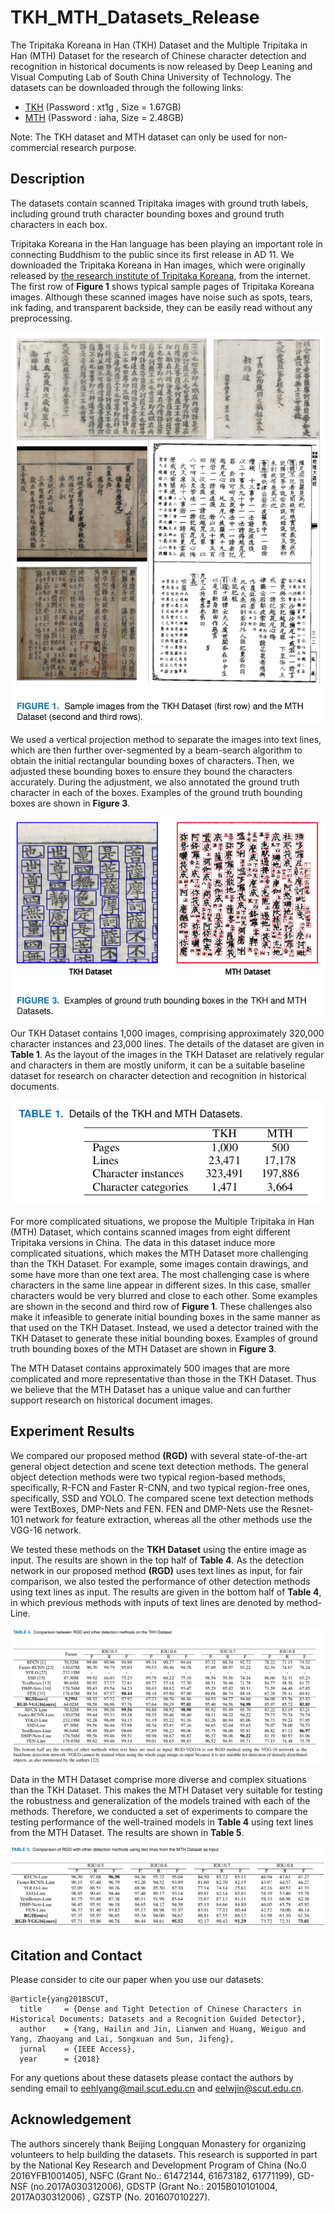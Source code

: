 # TKH_MTH_Datasets_Release
The Tripitaka Koreana in Han (TKH) Dataset and the Multiple Tripitaka in Han (MTH) Dataset for the research of Chinese character detection and recognition in historical documents is now released by Deep Leaning and Visual Computing Lab of South China University of Technology. The datasets can be downloaded through the following links:


- [TKH](https://pan.baidu.com/s/1L04yN86Ao-K5p9kH40SL0A)  (Password : xt1g , Size = 1.67GB)
- [MTH](https://pan.baidu.com/s/1XgkYrocgLRd0llqOBZNNEw)  (Password : iaha, Size = 2.48GB)

Note: The TKH dataset and MTH dataset can only be used for non-commercial research purpose.

## Description
The datasets contain scanned Tripitaka images with ground truth labels, including ground truth character bounding boxes and ground truth characters in each box. 

Tripitaka Koreana in the Han language has been playing an important role in connecting Buddhism to the public since its first release in AD 11. We downloaded the Tripitaka Koreana in Han images, which were originally released by [the research institute of Tripitaka Koreana](http://kb.sutra.re.kr/ritk/index.do), from the internet. The first row of **Figure 1** shows typical sample pages of Tripitaka Koreana images. Although these scanned images have noise such as spots, tears, ink fading, and transparent backside, they can be easily read without any preprocessing.

![image](https://raw.githubusercontent.com/HCIILAB/SCUT_TKH_MTH_Datasets_Release/master/images/Examples_of_TKH_and_MTH_Datasets.png)

We used a vertical projection method to separate the images into text lines, which are then further over-segmented by a beam-search algorithm to obtain the initial rectangular bounding boxes of characters. Then, we adjusted these bounding boxes to ensure they bound the characters accurately. During the adjustment, we also annotated the ground truth character in each of the boxes. Examples of the ground truth bounding boxes are shown in **Figure 3**.

![image](https://raw.githubusercontent.com/HCIILAB/SCUT_TKH_MTH_Datasets_Release/master/images/Ground_truth_Bounding_Boxes.png)

Our TKH Dataset contains 1,000 images, comprising approximately 320,000 character instances and 23,000 lines. The details of the dataset are given in **Table 1**. As the layout of the images in the TKH Dataset are relatively regular and characters in them are mostly uniform, it can be a suitable baseline dataset for research on character detection and recognition in historical documents.

![image](https://raw.githubusercontent.com/HCIILAB/SCUT_TKH_MTH_Datasets_Release/master/images/Details_of_the_Datasets.png)

For more complicated situations, we propose the Multiple Tripitaka in Han (MTH) Dataset, which contains scanned images from eight different Tripitaka versions in China. The data in this dataset induce more complicated situations, which makes the MTH Dataset more challenging than the TKH Dataset. For example, some images contain drawings, and some have more than one text area. The most challenging case is where characters in the same line appear in different sizes. In this case, smaller characters would be very blurred and close to each other. Some examples are shown in the second and third row of **Figure 1**. These challenges also make it infeasible to generate initial bounding boxes in the same manner as that used on the TKH Dataset. Instead, we used a detector trained with the TKH Dataset to generate these initial bounding boxes. Examples of ground truth bounding boxes of the MTH Dataset are shown in **Figure 3**.

The MTH Dataset contains approximately 500 images that are more complicated and more representative than those in the TKH Dataset. Thus we believe that the MTH Dataset has a unique value and can further support research on historical document images. 


## Experiment Results
We compared our proposed method **(RGD)** with several state-of-the-art general object detection and scene text detection methods. The general object detection methods were two typical region-based methods, specifically, R-FCN and Faster R-CNN, and two typical region-free ones, specifically, SSD and YOLO. The compared scene text detection methods were TextBoxes, DMP-Nets and FEN. FEN and DMP-Nets use the Resnet-101 network for feature extraction, whereas all the other methods use the VGG-16 network. 

We tested these methods on the **TKH Dataset** using the entire image as input. The results are shown in the top half of **Table 4**. As the detection network in our proposed method **(RGD)** uses text lines as input, for fair comparison, we also tested the performance of other detection methods using text lines as input. The results are given in the bottom half of **Table 4**, in which previous methods with inputs of text lines are denoted by method-Line.

![image](https://raw.githubusercontent.com/HCIILAB/SCUT_TKH_MTH_Datasets_Release/master/images/Results_of_Detection_Networks_on_TKH.png)

Data in the MTH Dataset comprise more diverse and complex situations than the TKH Dataset. This makes the MTH Dataset very suitable for testing the robustness and generalization of the models trained with each of the methods. Therefore, we conducted a set of experiments to compare the testing performance of the well-trained models in **Table 4** using text lines from the MTH Dataset. The results are shown in **Table 5**.

![image](https://raw.githubusercontent.com/HCIILAB/SCUT_TKH_MTH_Datasets_Release/master/images/Test_Results_on_MTH.png)


## Citation and Contact

Please consider to cite our paper when you use our datasets:

```
@article{yang2018SCUT,
  title     = {Dense and Tight Detection of Chinese Characters in Historical Documents: Datasets and a Recognition Guided Detector},
  author    = {Yang, Hailin and Jin, Lianwen and Huang, Weiguo and Yang, Zhaoyang and Lai, Songxuan and Sun, Jifeng},
  jurnal    = {IEEE Access},
  year      = {2018}
```

For any quetions about these datasets please contact the authors by sending email to eehlyang@mail.scut.edu.cn and eelwjin@scut.edu.cn.

## Acknowledgement

The authors sincerely thank Beijing Longquan Monastery for organizing volunteers to help building the datasets. This research is supported in part by the National Key Research and Development Program  of China (No.0 2016YFB1001405), NSFC (Grant No.: 61472144, 61673182, 61771199), GD-NSF (no.2017A030312006), GDSTP (Grant No.: 2015B010101004, 2017A030312006) , GZSTP (No. 201607010227).
